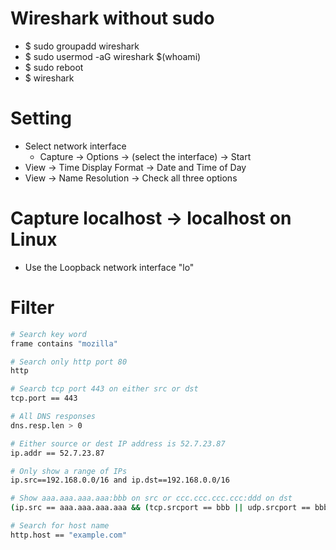Wireshark without sudo
=====
* $ sudo groupadd wireshark
* $ sudo usermod -aG wireshark $(whoami)
* $ sudo reboot
* $ wireshark

Setting
=====
* Select network interface
    * Capture -> Options -> (select the interface) -> Start
* View -> Time Display Format -> Date and Time of Day
* View -> Name Resolution -> Check all three options

Capture localhost -> localhost on Linux
=====
* Use the Loopback network interface "lo"

Filter
=====
```sh
# Search key word
frame contains "mozilla"

# Search only http port 80
http

# Searcb tcp port 443 on either src or dst
tcp.port == 443

# All DNS responses
dns.resp.len > 0

# Either source or dest IP address is 52.7.23.87
ip.addr == 52.7.23.87

# Only show a range of IPs
ip.src==192.168.0.0/16 and ip.dst==192.168.0.0/16

# Show aaa.aaa.aaa.aaa:bbb on src or ccc.ccc.ccc.ccc:ddd on dst
(ip.src == aaa.aaa.aaa.aaa && (tcp.srcport == bbb || udp.srcport == bbb)) || (ip.dst == ccc.ccc.ccc.ccc && (tcp.dstport == ddd || udp.dstport == ddd)

# Search for host name
http.host == "example.com"
```
